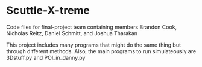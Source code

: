 # Scuttle-X-treme
Code files for final-project team containing members Brandon Cook, Nicholas Reitz, Daniel Schmitt, and Joshua Tharakan

This project includes many programs that might do the same thing but through different methods. Also, the main programs to run simulateously are 3Dstuff.py and POI_in_danny.py
